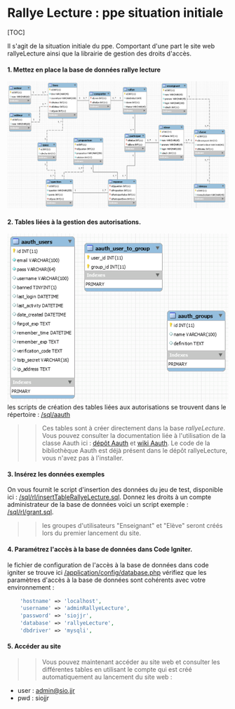 # Rallye Lecture : ppe situation initiale

[TOC]

Il s'agit de la situation initiale du ppe. Comportant d'une part le site web rallyeLecture ainsi que la librairie de gestion des droits d'accès.

#### 1. Mettez en place la base de données rallye lecture
![schéma bd rallye](./sql/schemaDbRallyeLecture.PNG)

#### 2. Tables liées à la gestion des autorisations.
![schéma bd aauth](./sql/schemaDbAauth.PNG)
les scripts de création des tables liées aux autorisations se trouvent dans le répertoire : [/sql/aauth](./sql/aauth)
>> Ces tables sont à créer directement dans la base *rallyeLecture*. Vous pouvez consulter la documentation liée à l'utilisation de la classe Aauth ici : [dépôt Aauth](https://github.com/emreakay/CodeIgniter-Aauth) et [wiki Aauth](https://github.com/magefly/CodeIgniter-Aauth/wiki/_pages).
Le code de la bibliothèque Aauth est déjà présent dans le dépôt rallyeLecture, vous n'avez pas à l'installer.

#### 3. Insérez les données exemples
On vous fournit le script d'insertion des données du jeu de test, disponible ici : [/sql/rl/insertTableRallyeLecture.sql](./sql/rl/). 
Donnez les droits à un compte administrateur de la base de données voici un script exemple : [/sql/rl/grant.sql](./sql/rl/).
>> les groupes d'utilisateurs "Enseignant" et "Elève" seront créés lors du premier lancement du site.

#### 4. Paramétrez l'accès à la base de données dans Code Igniter.
le fichier de configuration de l'accès à la base de données dans code igniter se trouve ici [/application/config/database.php](./application/config/)
vérifiez que les paramètres d'accès à la base de données sont cohérents avec votre environnement :
```php
    'hostname' => 'localhost',
    'username' => 'adminRallyeLecture',
    'password' => 'siojjr',
    'database' => 'rallyeLecture',
    'dbdriver' => 'mysqli',
```

#### 5. Accéder au site
>> Vous pouvez maintenant accéder au site web et consulter les différentes tables en utilisant le compte qui est créé automatiquement au lancement du site web : 
* user : admin@sio.jjr
* pwd  : siojjr
